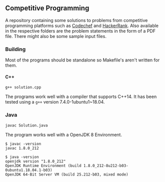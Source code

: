 ## Competitive Programming

A repository containing some solutions to problems from competitive programming
platforms such as [Codechef][1] and [HackerRank][2]. Also available in
the respective folders are the problem statements in the form of a PDF file.
There might also be some sample input files.

### Building
Most of the programs should be standalone so Makefile's aren't written for them.

#### C++
`g++ solution.cpp`

The programs work well with a compiler that supports
C++14. It has been tested using a `g++` version 7.4.0-1ubuntu1~18.04.

### Java
`javac Solution.java`

The program works well with a OpenJDK 8 Environment.

```
$ javac -version
javac 1.8.0_212

$ java -version
openjdk version "1.8.0_212"
OpenJDK Runtime Environment (build 1.8.0_212-8u212-b03-0ubuntu1.18.04.1-b03)
OpenJDK 64-Bit Server VM (build 25.212-b03, mixed mode)
```

[1]: https://www.codechef.com/
[2]: https://www.hackerrank.com/
